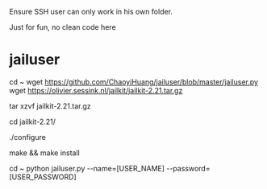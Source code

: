 Ensure SSH user can only work in his own folder. 

Just for fun, no clean code here

# jailuser

 cd ~
 wget https://github.com/ChaoyiHuang/jailuser/blob/master/jailuser.py
 wget https://olivier.sessink.nl/jailkit/jailkit-2.21.tar.gz
 
 tar xzvf jailkit-2.21.tar.gz
 
 cd jailkit-2.21/
 
 ./configure
 
  make && make install

  cd ~
  python jailuser.py --name=[USER_NAME] --password=[USER_PASSWORD]
